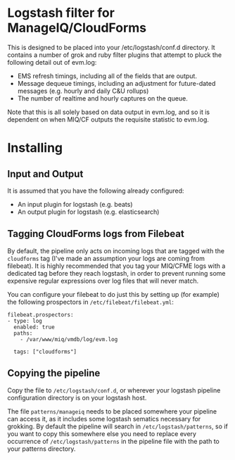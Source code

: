 # Logstash filter for ManageIQ/CloudForms

This is designed to be placed into your /etc/logstash/conf.d directory. It contains a number of grok and ruby filter plugins that attempt to pluck the
following detail out of evm.log:

* EMS refresh timings, including all of the fields that are output.
* Message dequeue timings, including an adjustment for future-dated messages (e.g. hourly and daily C&U rollups)
* The number of realtime and hourly captures on the queue.

Note that this is all solely based on data output in evm.log, and so it is dependent on when MIQ/CF outputs the requisite statistic to evm.log.

# Installing

## Input and Output

It is assumed that you have the following already configured:

* An input plugin for logstash (e.g. beats)
* An output plugin for logstash (e.g. elasticsearch)

## Tagging CloudForms logs from Filebeat

By default, the pipeline only acts on incoming logs that are tagged with the `cloudforms` tag (I've made an assumption your logs are coming from filebeat). 
It is highly recommended that you tag your MIQ/CFME logs with a dedicated tag before they reach logstash, in order to prevent running some expensive 
regular expressions over log files that will never match.

You can configure your filebeat to do just this by setting up (for example) the following prospectors in `/etc/filebeat/filebeat.yml`:

```
filebeat.prospectors:
- type: log
  enabled: true
  paths:
    - /var/www/miq/vmdb/log/evm.log

  tags: ["cloudforms"]
```

## Copying the pipeline

Copy the file to `/etc/logstash/conf.d`, or wherever your logstash pipeline configuration directory is on your logstash host.

The file `patterns/manageiq` needs to be placed somewhere your pipeline can access it, as it includes some logstash sematics necessary for grokking. By
default the pipeline will search in `/etc/logstash/patterns`, so if you want to copy this somewhere else you need to replace every occurrence of
`/etc/logstash/patterns` in the pipeline file with the path to your patterns directory.



